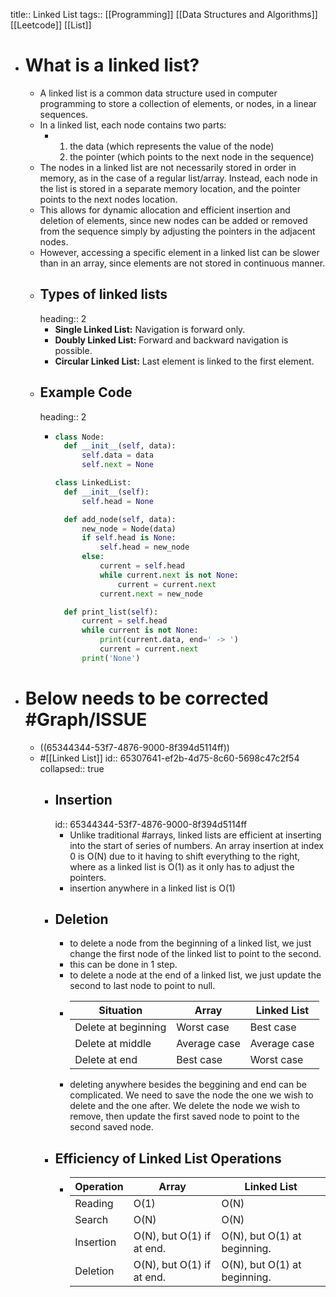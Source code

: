 title:: Linked List
tags:: [[Programming]] [[Data Structures and Algorithms]] [[Leetcode]] [[List]]
- # What is a linked list?
	- A linked list is a common data structure used in computer programming to store a collection of elements, or nodes, in a linear sequences.
	- In a linked list, each node contains two parts:
		- 1. the data (which represents the value of the node)
		  2. the pointer (which points to the next node in the sequence)
	- The nodes in a linked list are not necessarily stored in order in memory, as in the case of a regular list/array. Instead, each node in the list is stored in a separate memory location, and the pointer points to the next nodes location.
	- This allows for dynamic allocation and efficient insertion and deletion of elements, since new nodes can be added or removed from the sequence simply by adjusting the pointers in the adjacent nodes.
	- However, accessing a specific element in a linked list can be slower than in an array, since elements are not stored in continuous manner.
	- ## Types of linked lists
	  heading:: 2
		- **Single Linked List:** Navigation is forward only.
		- **Doubly Linked List:** Forward and backward navigation is possible.
		- **Circular Linked List:** Last element is linked to the first element.
	- ## Example Code
	  heading:: 2
		- ```python
		  class Node:
		    def __init__(self, data):
		        self.data = data
		        self.next = None
		  
		  class LinkedList:
		    def __init__(self):
		        self.head = None
		  
		    def add_node(self, data):
		        new_node = Node(data)
		        if self.head is None:
		            self.head = new_node
		        else:
		            current = self.head
		            while current.next is not None:
		                current = current.next
		            current.next = new_node
		  
		    def print_list(self):
		        current = self.head
		        while current is not None:
		            print(current.data, end=' -> ')
		            current = current.next
		        print('None')
		  
		  ```
- # Below needs to be corrected #Graph/ISSUE
	- ((65344344-53f7-4876-9000-8f394d5114ff))
	- #[[Linked List]]
	  id:: 65307641-ef2b-4d75-8c60-5698c47c2f54
	  collapsed:: true
		- ## Insertion
		  id:: 65344344-53f7-4876-9000-8f394d5114ff
			- Unlike traditional #arrays, linked lists are efficient at inserting into the start of series of numbers. An array insertion at index 0 is O(N) due to it having to shift everything to the right, where as a linked list is O(1) as it only has to adjust the pointers.
			- insertion anywhere in a linked list is O(1)
		- ## Deletion
			- to delete a node from the beginning of a linked list, we just change the first node of the linked list to point to the second.
			- this can be done in 1 step.
			- to delete a node at the end of a linked list, we just update the second to last node to point to null.
			- | Situation | Array | Linked List |
			  | --- | --- | --- |
			  | Delete at beginning | Worst case | Best case |
			  | Delete at middle | Average case | Average case |
			  | Delete at end | Best case | Worst case |
			- deleting anywhere besides the beggining and end can be complicated. We need to save the node the one we wish to delete and the one after. We delete the node we wish to remove, then update the first saved node to point to the second saved node.
		- ## Efficiency of Linked List Operations
			- | Operation | Array | Linked List |
			  | --- | --- | --- |
			  | Reading | O(1) | O(N) |
			  | Search | O(N) | O(N) |
			  | Insertion | O(N), but O(1) if at end. | O(N), but O(1) at beginning. |
			  | Deletion | O(N), but O(1) if at end. | O(N), but O(1) at beginning. |